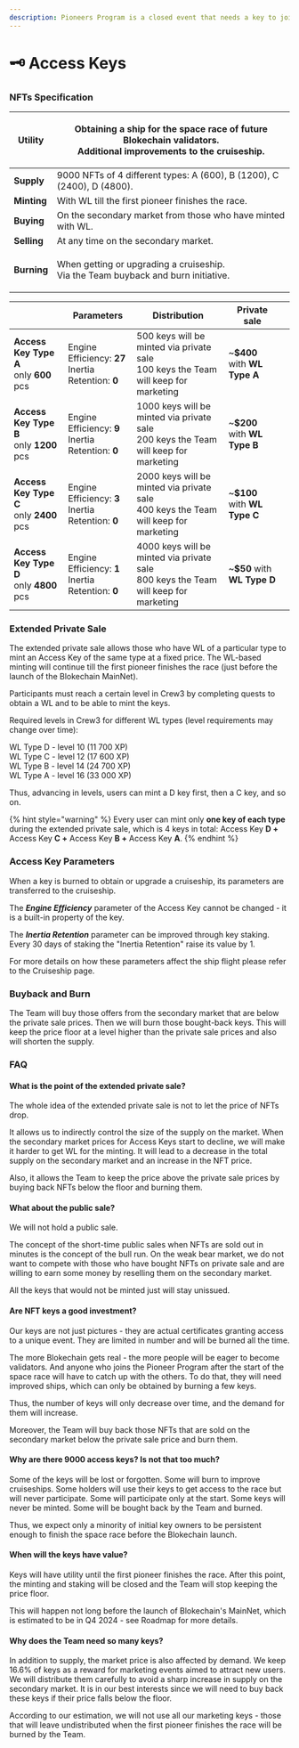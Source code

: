 ```yaml
---
description: Pioneers Program is a closed event that needs a key to join
---
```


# 🗝 Access Keys

### NFTs Specification

| **Utility** | <p>Obtaining a ship for the space race of future Blokechain validators.<br>Additional improvements to the cruiseship.</p> |
| ----------- | ------------------------------------------------------------------------------------------------------------------------- |
| **Supply**  | 9000 NFTs of 4 different types: A (600), B (1200), C (2400), D (4800).                                                    |
| **Minting** | With WL till the first pioneer finishes the race.                                                                         |
| **Buying**  | On the secondary market from those who have minted with WL.                                                               |
| **Selling** | At any time on the secondary market.                                                                                      |
| **Burning** | <p>When getting or upgrading a cruiseship.<br>Via the Team buyback and burn initiative.</p>                               |

<table data-card-size="large" data-view="cards"><thead><tr><th></th><th>Parameters</th><th>Distribution</th><th>Private sale</th><th data-hidden data-card-cover data-type="files"></th></tr></thead><tbody><tr><td><strong>Access Key Type A</strong><br>only <strong>600</strong> pcs</td><td>Engine Efficiency: <strong>27</strong><br>Inertia Retention: <strong>0</strong></td><td>500 keys will be minted via private sale<br>100 keys the Team will keep for marketing</td><td>~<strong>$400</strong> with <strong>WL Type A</strong></td><td></td></tr><tr><td><strong>Access Key Type B</strong><br>only <strong>1200</strong> pcs</td><td>Engine Efficiency: <strong>9</strong><br>Inertia Retention: <strong>0</strong></td><td>1000 keys will be minted via private sale<br>200 keys the Team will keep for marketing</td><td>~<strong>$200</strong> with <strong>WL Type B</strong></td><td></td></tr><tr><td><strong>Access Key Type C</strong><br>only <strong>2400</strong> pcs</td><td>Engine Efficiency: <strong>3</strong><br>Inertia Retention: <strong>0</strong></td><td>2000 keys will be minted via private sale<br>400 keys the Team will keep for marketing</td><td>~<strong>$100</strong> with <strong>WL Type C</strong></td><td></td></tr><tr><td><strong>Access Key Type D</strong><br>only <strong>4800</strong> pcs</td><td>Engine Efficiency: <strong>1</strong><br>Inertia Retention: <strong>0</strong></td><td>4000 keys will be minted via private sale<br>800 keys the Team will keep for marketing</td><td>~<strong>$50</strong> with <strong>WL Type D</strong></td><td></td></tr></tbody></table>

### Extended Private Sale

The extended private sale allows those who have WL of a particular type to mint an Access Key of the same type at a fixed price. The WL-based minting will continue till the first pioneer finishes the race (just before the launch of the Blokechain MainNet).

Participants must reach a certain level in Crew3 by completing quests to obtain a WL and to be able to mint the keys.

Required levels in Crew3 for different WL types (level requirements may change over time):

WL Type D - level 10 (11 700 XP)\
WL Type C - level 12 (17 600 XP)\
WL Type B - level 14 (24 700 XP)\
WL Type A - level 16 (33 000 XP)

Thus, advancing in levels, users can mint a D key first, then a C key, and so on.

{% hint style="warning" %}
Every user can mint only **one key of each type** during the extended private sale, which is 4 keys in total: Access Key **D +** Access Key **C +** Access Key **B +** Access Key **A**.
{% endhint %}

### Access Key Parameters

When a key is burned to obtain or upgrade a cruiseship, its parameters are transferred to the cruiseship.

The _**Engine Efficiency**_ parameter of the Access Key cannot be changed - it is a built-in property of the key.

The _**Inertia Retention**_ parameter can be improved through key staking. Every 30 days of staking the "Inertia Retention" raise its value by 1.

For more details on how these parameters affect the ship flight please refer to the Cruiseship page.

### Buyback and Burn

The Team will buy those offers from the secondary market that are below the private sale prices. Then we will burn those bought-back keys. This will keep the price floor at a level higher than the private sale prices and also will shorten the supply.

### FAQ

#### **What is the point of the extended private sale?**

The whole idea of the extended private sale is not to let the price of NFTs drop.

It allows us to indirectly control the size of the supply on the market. When the secondary market prices for Access Keys start to decline, we will make it harder to get WL for the minting. It will lead to a decrease in the total supply on the secondary market and an increase in the NFT price.

Also, it allows the Team to keep the price above the private sale prices by buying back NFTs below the floor and burning them.

#### What about the public sale?

We will not hold a public sale.

The concept of the short-time public sales when NFTs are sold out in minutes is the concept of the bull run. On the weak bear market, we do not want to compete with those who have bought NFTs on private sale and are willing to earn some money by reselling them on the secondary market.

All the keys that would not be minted just will stay unissued.

#### Are NFT keys a good investment?

Our keys are not just pictures - they are actual certificates granting access to a unique event. They are limited in number and will be burned all the time.

The more Blokechain gets real - the more people will be eager to become validators. And anyone who joins the Pioneer Program after the start of the space race will have to catch up with the others. To do that, they will need improved ships, which can only be obtained by burning a few keys.

Thus, the number of keys will only decrease over time, and the demand for them will increase.

Moreover, the Team will buy back those NFTs that are sold on the secondary market below the private sale price and burn them.

#### Why are there 9000 access keys? Is not that too much? <a href="#2768" id="2768"></a>

Some of the keys will be lost or forgotten. Some will burn to improve cruiseships. Some holders will use their keys to get access to the race but will never participate. Some will participate only at the start. Some keys will never be minted. Some will be bought back by the Team and burned.

Thus, we expect only a minority of initial key owners to be persistent enough to finish the space race before the Blokechain launch.

#### When will the keys have value?

Keys will have utility until the first pioneer finishes the race. After this point, the minting and staking will be closed and the Team will stop keeping the price floor.

This will happen not long before the launch of Blokechain's MainNet, which is estimated to be in Q4 2024 - see Roadmap for more details.

#### Why does the Team need so many keys?

In addition to supply, the market price is also affected by demand. We keep 16.6% of keys as a reward for marketing events aimed to attract new users. We will distribute them carefully to avoid a sharp increase in supply on the secondary market. It is in our best interests since we will need to buy back these keys if their price falls below the floor.

According to our estimation, we will not use all our marketing keys - those that will leave undistributed when the first pioneer finishes the race will be burned by the Team.
